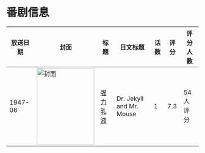 # 番剧信息

|放送日期|封面|标题|日文标题|话数|评分|评分人数|
|---|---|---|---|---|---|---|
|1947-06|<img src="//lain.bgm.tv/pic/cover/c/58/1e/243244_aw4PE.jpg" alt="封面" style="width:150px;height:200px;object-fit:cover;">|[强力乳液](https://bangumi.tv/subject/243244)|Dr. Jekyll and Mr. Mouse|1|7.3|54人评分|
